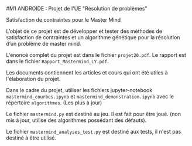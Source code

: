 #M1 ANDROIDE : Projet de l'UE "Résolution de problèmes"

Satisfaction de contraintes pour le Master Mind

L’objet de ce projet est de développer et tester des méthodes de satisfaction de contraintes et un algorithme génétique pour la résolution d’un problème de master mind.

L'énoncé complet du projet est dans le fichier `projet20.pdf`. Le rapport est dans le fichier `Rapport_Mastermind_LY.pdf`.

Les documents contiennent les articles et cours qui ont été utiles à l'élaboration du projet.

Dans le cadre du projet, utiliser les fichiers jupyter-notebook `mastermind_courbes.ipynb` et `mastermind_demonstration.ipynb` avec le répertoire `algorithmes`. (Les plus à jour)

Le fichier `mastermind.py` est destiné au jeu. Il est fait pour être joué. (non mis à jour, utilise des algorithmes possédant des défauts).

Le fichier `mastermind_analyses_test.py` est destiné aux tests, il n'est pas destiné à être utilisé.
